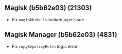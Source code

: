 ## Magisk (b5b62e03) (21303)
- Fix `magiskhide ls` broken pipe issue

## Magisk Manager (b5b62e03) (4831)
- Fix `copySepolicyRules` logic error
